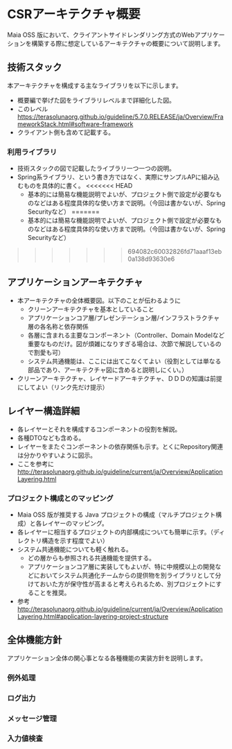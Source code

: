 # CSRアーキテクチャ概要

Maia OSS 版において、クライアントサイドレンダリング方式のWebアプリケーションを構築する際に想定しているアーキテクチャの概要について説明します。

## 技術スタック

本アーキテクチャを構成する主なライブラリを以下に示します。

- 概要編で挙げた図をライブラリレベルまで詳細化した図。
- このレベル <https://terasolunaorg.github.io/guideline/5.7.0.RELEASE/ja/Overview/FrameworkStack.html#software-framework>
- クライアント側も含めて記載する。

### 利用ライブラリ

- 技術スタックの図で記載したライブラリ一つ一つの説明。
- Spring系ライブラリ、という書き方ではなく、実際にサンプルAPに組み込むものを具体的に書く。
<<<<<<< HEAD
    - 基本的には簡易な機能説明でよいが、プロジェクト側で設定が必要なものなどはある程度具体的な使い方まで説明。（今回は書かないが、Spring Securityなど）
=======
  - 基本的には簡易な機能説明でよいが、プロジェクト側で設定が必要なものなどはある程度具体的な使い方まで説明。（今回は書かないが、Spring Securityなど）
>>>>>>> 694082c60032826fd71aaaf13eb0a138d93630e6

## アプリケーションアーキテクチャ

- 本アーキテクチャの全体概要図。以下のことが伝わるように
    - クリーンアーキテクチャを基本としていること
    - アプリケーションコア層/プレゼンテーション層/インフラストラクチャ層の各名称と依存関係
    - 各層に含まれる主要なコンポーネント（Controller、Domain Modelなど重要なものだけ。図が煩雑になりすぎる場合は、次節で解説しているので割愛も可）
    - システム共通機能は、ここには出てこなくてよい（役割としては単なる部品であり、アーキテクチャ図に含めると説明しにくい。）
- クリーンアーキテクチャ、レイヤードアーキテクチャ、ＤＤＤの知識は前提にしてよい（リンク先だけ提示）

## レイヤー構造詳細

- 各レイヤーとそれを構成するコンポーネントの役割を解説。
- 各種DTOなども含める。
- レイヤーをまたぐコンポーネントの依存関係も示す。とくにRepository関連は分かりやすいように図示。
- ここを参考に <http://terasolunaorg.github.io/guideline/current/ja/Overview/ApplicationLayering.html>

### プロジェクト構成とのマッピング

- Maia OSS 版が推奨する Java プロジェクトの構成（マルチプロジェクト構成）と各レイヤーのマッピング。
- 各レイヤーに相当するプロジェクトの内部構成についても簡単に示す。（ディレクトリ構造を示す程度でよい）
- システム共通機能についても軽く触れる。
    - どの層からも参照される共通機能を提供する。
    - アプリケーションコア層に実装してもよいが、特に中規模以上の開発などにおいてシステム共通化チームからの提供物を別ライブラリとして分けておいた方が保守性が高まると考えられるため、別プロジェクトにすることを推奨。
- 参考 <http://terasolunaorg.github.io/guideline/current/ja/Overview/ApplicationLayering.html#application-layering-project-structure>

## 全体機能方針

アプリケーション全体の関心事となる各種機能の実装方針を説明します。

### 例外処理

### ログ出力

### メッセージ管理

<!-- ### トランザクション管理 -->

### 入力値検査

<!-- ### セキュリティ対策 -->
